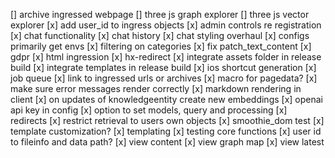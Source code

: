 \[\] archive ingressed webpage
\[\] three js graph explorer
\[\] three js vector explorer
\[x\] add user_id to ingress objects
\[x\] admin controls re registration
\[x\] chat functionality
\[x\] chat history
\[x\] chat styling overhaul
\[x\] configs primarily get envs
\[x\] filtering on categories
\[x\] fix patch_text_content
\[x\] gdpr
\[x\] html ingression
\[x\] hx-redirect
\[x\] integrate assets folder in release build
\[x\] integrate templates in release build
\[x\] ios shortcut generation
\[x\] job queue
\[x\] link to ingressed urls or archives
\[x\] macro for pagedata?
\[x\] make sure error messages render correctly
\[x\] markdown rendering in client
\[x\] on updates of knowledgeentity create new embeddings
\[x\] openai api key in config
\[x\] option to set models, query and processing
\[x\] redirects
\[x\] restrict retrieval to users own objects
\[x\] smoothie_dom test
\[x\] template customization?
\[x\] templating
\[x\] testing core functions
\[x\] user id to fileinfo and data path?
\[x\] view content
\[x\] view graph map
\[x\] view latest

